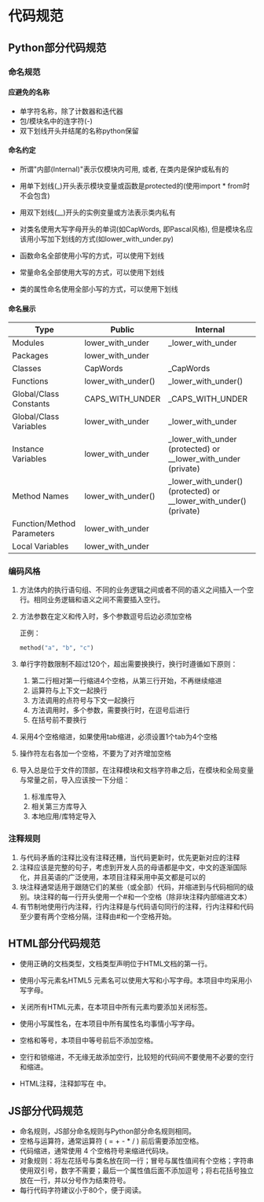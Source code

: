 # 代码规范

## Python部分代码规范

### 命名规范

#### 应避免的名称

- 单字符名称，除了计数器和迭代器
- 包/模块名中的连字符(-)
- 双下划线开头并结尾的名称python保留

#### 命名约定

- 所谓"内部(Internal)"表示仅模块内可用, 或者, 在类内是保护或私有的
- 用单下划线(_)开头表示模块变量或函数是protected的(使用import * from时不会包含)
- 用双下划线(__)开头的实例变量或方法表示类内私有
- 对类名使用大写字母开头的单词(如CapWords, 即Pascal风格), 但是模块名应该用小写加下划线的方式(如lower_with_under.py)

- 函数命名全部使用小写的方式，可以使用下划线
- 常量命名全部使用大写的方式，可以使用下划线
- 类的属性命名使用全部小写的方式，可以使用下划线

#### 命名展示

| Type                       | Public             | Internal                                                     |
| -------------------------- | ------------------ | ------------------------------------------------------------ |
| Modules                    | lower_with_under   | _lower_with_under                                            |
| Packages                   | lower_with_under   |                                                              |
| Classes                    | CapWords           | _CapWords                                                    |
| Functions                  | lower_with_under() | _lower_with_under()                                          |
| Global/Class Constants     | CAPS_WITH_UNDER    | _CAPS_WITH_UNDER                                             |
| Global/Class Variables     | lower_with_under   | _lower_with_under                                            |
| Instance Variables         | lower_with_under   | _lower_with_under (protected) or __lower_with_under (private) |
| Method Names               | lower_with_under() | _lower_with_under() (protected) or __lower_with_under() (private) |
| Function/Method Parameters | lower_with_under   |                                                              |
| Local Variables            | lower_with_under   |                                                              |

### 编码风格

1. 方法体内的执行语句组、不同的业务逻辑之间或者不同的语义之间插入一个空行。相同业务逻辑和语义之间不需要插入空行。

2. 方法参数在定义和传入时，多个参数逗号后边必须加空格

   正例：

   ```python
   method("a", "b", "c")
   ```

   

3. 单行字符数限制不超过120个，超出需要换换行，换行时遵循如下原则：

   1. 第二行相对第一行缩进4个空格，从第三行开始，不再继续缩进
   2. 运算符与上下文一起换行
   3. 方法调用的点符号与下文一起换行
   4. 方法调用时，多个参数，需要换行时，在逗号后进行
   5. 在括号前不要换行

4. 采用4个空格缩进，如果使用tab缩进，必须设置1个tab为4个空格

5. 操作符左右各加一个空格，不要为了对齐增加空格

6. 导入总是位于文件的顶部，在注释模块和文档字符串之后，在模块和全局变量与常量之前，导入应该按一下分组：

   1. 标准库导入
   2. 相关第三方库导入
   3. 本地应用/库特定导入

### 注释规则

1. 与代码矛盾的注释比没有注释还糟，当代码更新时，优先更新对应的注释
2. 注释应该是完整的句子，考虑到开发人员的母语都是中文，中文的逐渐国际化，并且英语的广泛使用，本项目注释采用中英文都是可以的
3. 块注释通常适用于跟随它们的某些（或全部）代码，并缩进到与代码相同的级别。块注释的每一行开头使用一个#和一个空格（除非块注释内部缩进文本）
4. 有节制地使用行内注释，行内注释是与代码语句同行的注释，行内注释和代码至少要有两个空格分隔，注释由#和一个空格开始。 

## HTML部分代码规范

- 使用正确的文档类型，文档类型声明位于HTML文档的第一行。

- 使用小写元素名HTML5 元素名可以使用大写和小写字母。本项目中均采用小写字母。

- 关闭所有HTML元素，在本项目中所有元素均要添加关闭标签。
- 使用小写属性名，在本项目中所有属性名均事情小写字母。

- 空格和等号，本项目中等号前后不添加空格。
- 空行和锁缩进，不无缘无故添加空行，比较短的代码间不要使用不必要的空行和缩进。
- HTML注释，注释卸写在 <!-- 和 --> 中。

## JS部分代码规范

- 命名规则，JS部分命名规则与Python部分命名规则相同。
- 空格与运算符，通常运算符 ( = + - * / ) 前后需要添加空格。
- 代码缩进，通常使用 4 个空格符号来缩进代码块。
- 对象规则：将左花括号与类名放在同一行；冒号与属性值间有个空格；字符串使用双引号，数字不需要；最后一个属性值后面不添加逗号；将右花括号独立放在一行，并以分号作为结束符号。
- 每行代码字符建议小于80个，便于阅读。


